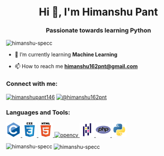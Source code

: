 <h1 align="center">Hi 👋, I'm Himanshu Pant</h1>
<h3 align="center">Passionate towards learning Python</h3>

<p align="left"> <img src="https://komarev.com/ghpvc/?username=himanshu-specc&label=Profile%20views&color=0e75b6&style=flat" alt="himanshu-specc" /> </p>

- 🌱 I’m currently learning **Machine Learning**

- 📫 How to reach me **himanshu162pnt@gmail.com**

<h3 align="left">Connect with me:</h3>
<p align="left">
<a href="https://instagram.com/himanshupant146" target="blank"><img align="center" src="https://raw.githubusercontent.com/rahuldkjain/github-profile-readme-generator/master/src/images/icons/Social/instagram.svg" alt="himanshupant146" height="30" width="40" /></a>
<a href="https://www.hackerrank.com/@himanshu162pnt" target="blank"><img align="center" src="https://raw.githubusercontent.com/rahuldkjain/github-profile-readme-generator/master/src/images/icons/Social/hackerrank.svg" alt="@himanshu162pnt" height="30" width="40" /></a>
</p>

<h3 align="left">Languages and Tools:</h3>
<p align="left"> <a href="https://www.cprogramming.com/" target="_blank" rel="noreferrer"> <img src="https://raw.githubusercontent.com/devicons/devicon/master/icons/c/c-original.svg" alt="c" width="40" height="40"/> </a> <a href="https://www.w3schools.com/css/" target="_blank" rel="noreferrer"> <img src="https://raw.githubusercontent.com/devicons/devicon/master/icons/css3/css3-original-wordmark.svg" alt="css3" width="40" height="40"/> </a> <a href="https://www.w3.org/html/" target="_blank" rel="noreferrer"> <img src="https://raw.githubusercontent.com/devicons/devicon/master/icons/html5/html5-original-wordmark.svg" alt="html5" width="40" height="40"/> </a> <a href="https://opencv.org/" target="_blank" rel="noreferrer"> <img src="https://www.vectorlogo.zone/logos/opencv/opencv-icon.svg" alt="opencv" width="40" height="40"/> </a> <a href="https://pandas.pydata.org/" target="_blank" rel="noreferrer"> <img src="https://raw.githubusercontent.com/devicons/devicon/2ae2a900d2f041da66e950e4d48052658d850630/icons/pandas/pandas-original.svg" alt="pandas" width="40" height="40"/> </a> <a href="https://www.php.net" target="_blank" rel="noreferrer"> <img src="https://raw.githubusercontent.com/devicons/devicon/master/icons/php/php-original.svg" alt="php" width="40" height="40"/> </a> <a href="https://www.python.org" target="_blank" rel="noreferrer"> <img src="https://raw.githubusercontent.com/devicons/devicon/master/icons/python/python-original.svg" alt="python" width="40" height="40"/> </a> </p>

<p><img align="left" src="https://github-readme-stats.vercel.app/api/top-langs?username=himanshu-specc&show_icons=true&locale=en&layout=compact" alt="himanshu-specc" /></p>

<p>&nbsp;<img align="center" src="https://github-readme-stats.vercel.app/api?username=himanshu-specc&show_icons=true&locale=en" alt="himanshu-specc" /></p>

